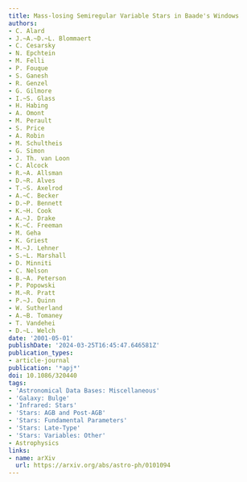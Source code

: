 ```yaml
---
title: Mass-losing Semiregular Variable Stars in Baade's Windows
authors:
- C. Alard
- J.~A.~D.~L. Blommaert
- C. Cesarsky
- N. Epchtein
- M. Felli
- P. Fouque
- S. Ganesh
- R. Genzel
- G. Gilmore
- I.~S. Glass
- H. Habing
- A. Omont
- M. Perault
- S. Price
- A. Robin
- M. Schultheis
- G. Simon
- J. Th. van Loon
- C. Alcock
- R.~A. Allsman
- D.~R. Alves
- T.~S. Axelrod
- A.~C. Becker
- D.~P. Bennett
- K.~H. Cook
- A.~J. Drake
- K.~C. Freeman
- M. Geha
- K. Griest
- M.~J. Lehner
- S.~L. Marshall
- D. Minniti
- C. Nelson
- B.~A. Peterson
- P. Popowski
- M.~R. Pratt
- P.~J. Quinn
- W. Sutherland
- A.~B. Tomaney
- T. Vandehei
- D.~L. Welch
date: '2001-05-01'
publishDate: '2024-03-25T16:45:47.646581Z'
publication_types:
- article-journal
publication: '*apj*'
doi: 10.1086/320440
tags:
- 'Astronomical Data Bases: Miscellaneous'
- 'Galaxy: Bulge'
- 'Infrared: Stars'
- 'Stars: AGB and Post-AGB'
- 'Stars: Fundamental Parameters'
- 'Stars: Late-Type'
- 'Stars: Variables: Other'
- Astrophysics
links:
- name: arXiv
  url: https://arxiv.org/abs/astro-ph/0101094
---
```


